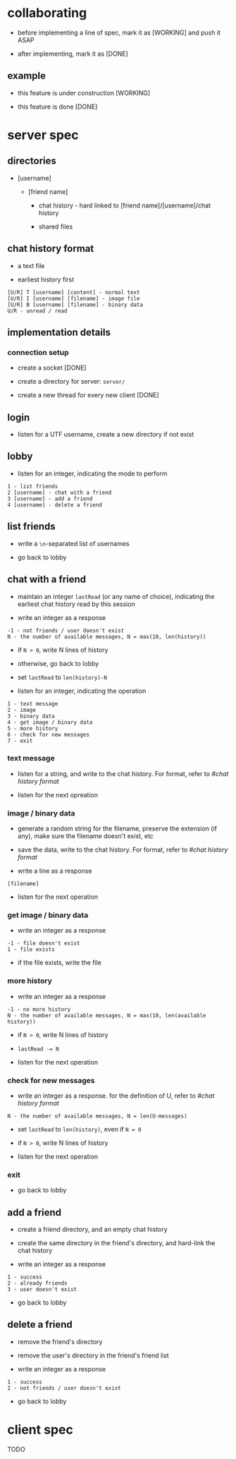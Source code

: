 # collaborating

- before implementing a line of spec, mark it as [WORKING] and push it ASAP

- after implementing, mark it as [DONE]

## example

- this feature is under construction [WORKING]

- this feature is done [DONE]

# server spec

## directories

- [username]
  
  - [friend name]
    
    - chat history - hard linked to [friend name]/[username]/chat history
    
    - shared files

## chat history format

- a text file

- earliest history first

```
[U/R] T [username] [content] - normal text
[U/R] I [username] [filename] - image file
[U/R] B [username] [filename] - binary data
U/R - unread / read
```

## implementation details

### connection setup

- create a socket [DONE]

- create a directory for server: `server/`

- create a new thread for every new client [DONE]

## login

- listen for a UTF username, create a new directory if not exist

## lobby

- listen for an integer, indicating the mode to perform

```
1 - list friends
2 [username] - chat with a friend
3 [username] - add a friend
4 [username] - delete a friend
```

## list friends

- write a `\n`-separated list of usernames

- go back to lobby

## chat with a friend

- maintain an integer `lastRead` (or any name of choice), indicating the earliest chat history read by this session

- write an integer as a response

```
-1 - not friends / user doesn't exist
N - the number of available messages, N = max(10, len(history))
```

- if `N > 0`, write N lines of history

- otherwise, go back to lobby

- set `lastRead` to `len(history)-N`

- listen for an integer, indicating the operation

```
1 - text message
2 - image
3 - binary data
4 - get image / binary data
5 - more history
6 - check for new messages
7 - exit
```

### text message

- listen for a string, and write to the chat history. For format, refer to *#chat history format*

- listen for the next opreation

### image / binary data

- generate a random string for the filename, preserve the extension (if any), make sure the filename doesn't exist, etc

- save the data, write to the chat history. For format, refer to *#chat history format*

- write a line as a response

```
[filename]
```

- listen for the next operation

### get image / binary data

- write an integer as a response

```
-1 - file doesn't exist
1 - file exists
```

- if the file exists, write the file

### more history

- write an integer as a response

```
-1 - no more history
N - the number of available messages, N = max(10, len(available history))
```

- if `N > 0`, write N lines of history

- `lastRead -= N`

- listen for the next operation

### check for new messages

- write an integer as a response. for the definition of U, refer to *#chat history format*

```
N - the number of available messages, N = len(U-messages)
```

- set `lastRead` to `len(history)`, even if `N = 0`

- if `N > 0`, write N lines of history

- listen for the next operation

### exit

- go back to lobby

## add a friend

- create a friend directory, and an empty chat history

- create the same directory in the friend's directory, and hard-link the chat history

- write an integer as a response

```
1 - success
2 - already friends
3 - user doesn't exist
```

- go back to lobby

## delete a friend

- remove the friend's directory

- remove the user's directory in the friend's friend list

- write an integer as a response

```
1 - success
2 - not friends / user doesn't exist
```

- go back to lobby

# client spec

TODO